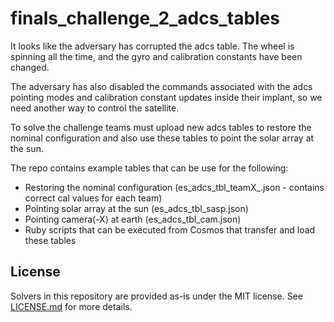 # finals_challenge_2_adcs_tables

It looks like the adversary has corrupted the adcs table. The wheel is spinning all the time, and the gyro and calibration constants have been changed.

The adversary has also disabled the commands associated with the adcs pointing modes and calibration constant updates inside their implant, so we need another way to control the satellite.

To solve the challenge teams must upload new adcs tables to restore the nominal configuration and also use these tables to point the solar array at the sun.

The repo contains example tables that can be use for the following:
* Restoring the nominal configuration (es_adcs_tbl_teamX_.json - contains correct cal values for each team)
* Pointing solar array at the sun (es_adcs_tbl_sasp.json)
* Pointing camera(-X) at earth (es_adcs_tbl_cam.json)
* Ruby scripts that can be executed from Cosmos that transfer and load these tables

## License ##
Solvers in this repository are provided as-is under the MIT license.
See [LICENSE.md](LICENSE.md) for more details.
